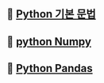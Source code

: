 ## 📌 [Python 기본 문법](https://github.com/lold2424/school_study/tree/main/Python/2-1/Basic_grammar)

## 📌 [python Numpy](https://github.com/lold2424/school_study/tree/main/Python/2-1/Numpy)

## 📌 [Python Pandas](https://github.com/lold2424/school_study/tree/main/Python/2-1/Pandas)
